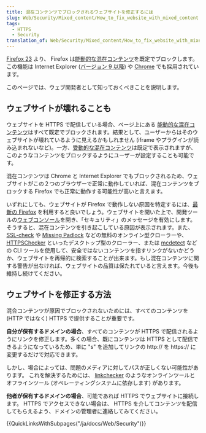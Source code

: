 ```yaml
---
title: 混在コンテンツでブロックされるウェブサイトを修正するには
slug: Web/Security/Mixed_content/How_to_fix_website_with_mixed_content
tags:
  - HTTPS
  - Security
translation_of: Web/Security/Mixed_content/How_to_fix_website_with_mixed_content
---
```

[Firefox 23](/ja/docs/Mozilla/Firefox/Releases/23) より、 Firefox は[能動的な混在コンテンツ](/ja/docs/Security/MixedContent#Mixed_active_content)を既定でブロックします。この機能は Internet Explorer ([バージョン 9 以降](http://blogs.msdn.com/b/ie/archive/2011/06/23/internet-explorer-9-security-part-4-protecting-consumers-from-malicious-mixed-content.aspx)) や [Chrome](https://security.googleblog.com/2011/06/trying-to-end-mixed-scripting.html?m=1) でも採用されています。

このページでは、ウェブ開発者として知っておくべきことを説明します。

## ウェブサイトが壊れることも

ウェブサイトを HTTPS で配信している場合、ページ上にある [能動的な混在コンテンツ](/ja/docs/Security/MixedContent#Mixed_active_content)はすべて既定でブロックされます。結果として、ユーザーからはそのウェブサイトが壊れているように見えるかもしれません (iframe やプラグインが読み込まれないなど)。一方、[受動的な混在コンテンツ](/ja/docs/Security/MixedContent#Mixed_passive.2Fdisplay_content)は既定で表示されますが、このようなコンテンツをブロックするようにユーザーが設定することも可能です。

混在コンテンツは Chrome と Internet Explorer でもブロックされるため、ウェブサイトがこの２つのブラウザーで正常に動作していれば、混在コンテンツをブロックする Firefox でも正常に動作する可能性が高いと言えます。

いずれにしても、ウェブサイトが Firefox で動作しない原因を特定するには、[最新の Firefox](https://www.mozilla.org/ja/firefox) を利用すると良いでしょう。ウェブサイトを開いた上で、開発ツールの[ウェブコンソール](/ja/docs/Tools/Web_Console)を開き、「セキュリティ」のメッセージを有効にします。そうすると、混在コンテンツを引き起こしている原因が表示されます。また、 [SSL-check](http://www.jitbit.com/sslcheck/) や [Missing Padlock](https://www.missingpadlock.com) などの無料のオンライン型クローラーや、 [HTTPSChecker](https://httpschecker.net/how-it-works) といったデスクトップ型のクローラー、または [mcdetect](https://github.com/agis/mcdetect) などの CLI ツールを使用して、安全ではないコンテンツを指すリンクがないかどうか、ウェブサイトを再帰的に検索することが出来ます。もし混在コンテンツに関する警告が出なければ、ウェブサイトの品質は保たれていると言えます。今後も維持し続けてください。

## ウェブサイトを修正する方法

混合コンテンツが原因でブロックされないためには、すべてのコンテンツを (HTTP ではなく) HTTPS で提供することが重要です。

**自分が保有するドメインの場合**、すべてのコンテンツが HTTPS で配信されるようにリンクを修正します。多くの場合、既にコンテンツは HTTPS として配信できるようになっているため、単に "s" を追加してリンクの http\:// を https\:// に変更するだけで対応できます。

しかし、場合によっては、問題のメディアに対してパスが正しくない可能性があります。 これを解決するためには、 [linkchecker](https://linkchecker.github.io/linkchecker/) のようなオンラインツールとオフラインツール (オペレーティングシステムに依存します) があります。

**他者が保有するドメインの場合**、可能であれば HTTPS でウェブサイトに接続します。 HTTPS でアクセスできない場合は、 HTTPS を介してコンテンツを配信してもらえるよう、ドメインの管理者に連絡してみてください。

{{QuickLinksWithSubpages("/ja/docs/Web/Security")}}

